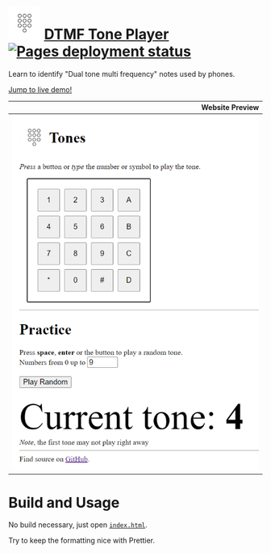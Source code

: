 # ![Dialpad Logo](./icon-64.png) [DTMF Tone Player](https://quittle.github.io/dtmf-tone-player) [![Pages deployment status](https://github.com/quittle/dtmf-tone-player/actions/workflows/pages/pages-build-deployment/badge.svg)](https://github.com/quittle/dtmf-tone-player/actions/workflows/pages/pages-build-deployment)

Learn to identify "Dual tone multi frequency" notes used by phones.

[Jump to live demo!](https://quittle.github.io/dtmf-tone-player)

|                 Website Preview |
| ------------------------------: |
| ![Screenshot](./screenshot.png) |

# Build and Usage

No build necessary, just open [`index.html`](./index.html).

Try to keep the formatting nice with Prettier.
